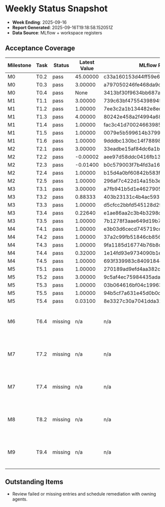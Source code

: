 # Weekly Status Snapshot

- **Week Ending**: 2025-09-16
- **Report Generated**: 2025-09-16T19:18:58.152051Z
- **Data Source**: MLflow + workspace registers

## Acceptance Coverage
| Milestone | Task | Status | Latest Value | MLflow Run | Notes |
| --- | --- | --- | --- | --- | --- |
| M0 | T0.2 | pass | 45.00000 | c33a160153d44ff59e6f9a8c08aa0ffa |  |
| M0 | T0.3 | pass | 3.00000 | a797050246fe468da9c87e3c293bbb93 |  |
| M0 | T0.4 | pass | None | 3413bf30f9634bb687acc4d2aa21bbfb |  |
| M1 | T1.1 | pass | 3.00000 | 739c63bf47554398945bd53735bd39bf |  |
| M1 | T1.2 | pass | 1.00000 | 7ee3c2a1b134482e8ec9e730280b03d8 |  |
| M1 | T1.3 | pass | 4.00000 | 80242e458a2f4994a68a4aeeade8cd7c |  |
| M1 | T1.4 | pass | 1.00000 | fac3c41d70024663985572723828e170 |  |
| M1 | T1.5 | pass | 1.00000 | 0079e5b599614b3799a0ec6c2eead9b2 |  |
| M1 | T1.6 | pass | 1.00000 | 9dddbc130bc14f78898203a176ed27fd |  |
| M2 | T2.1 | pass | 3.00000 | 33eadbe15af84dc6a1b798896035210c |  |
| M2 | T2.2 | pass | -0.00002 | aee97d58ddc0416fb13bdc6628571635 |  |
| M2 | T2.3 | pass | -0.01400 | b0c579003f7b4fd3a163be299fa82f8b |  |
| M2 | T2.4 | pass | 1.00000 | b15d4a0bf60842b583f7d1d4a5ebb0c9 |  |
| M2 | T2.5 | pass | 1.00000 | 296af7c422d14a15b3eef62b99e77e65 |  |
| M3 | T3.1 | pass | 3.00000 | a7fb941b5d1e462790587fb6560bca70 |  |
| M3 | T3.2 | pass | 0.88333 | 403b23131c4b4ac59359160a55f82a69 |  |
| M3 | T3.3 | pass | 1.00000 | d5cfcc2bbfd545128d2f9f152f3bf87a |  |
| M3 | T3.4 | pass | 0.22640 | e1ae86aa2c3b4b3298caf71575639dac |  |
| M3 | T3.5 | pass | 1.00000 | 7b1278f3aae649d19b7b95c7852a52e4 |  |
| M4 | T4.1 | pass | 1.00000 | e3b03d6cecd745719cc6af31aa045e91 |  |
| M4 | T4.2 | pass | 1.00000 | 37a2c99fb51846cb8564cac60c55aeee |  |
| M4 | T4.3 | pass | 1.00000 | 9fa1185d16774b76b8d91bafa66a272a |  |
| M4 | T4.4 | pass | 0.32000 | 1e14fd93e9734090b1e584e7a454c359 |  |
| M4 | T4.5 | pass | 1.00000 | 693f339983c84091844704da145a96b4 |  |
| M5 | T5.1 | pass | 1.00000 | 270189ad9efd4aa382c4ef7276722248 |  |
| M5 | T5.2 | pass | 3.00000 | 9c5af4ec75984435ada5d8ae14a75231 |  |
| M5 | T5.3 | pass | 1.00000 | 03b064616bf04c19963643ae94ccd307 |  |
| M5 | T5.5 | pass | 1.00000 | 94b5cf7a631e45d0b0c381bc0b20e6fe |  |
| M5 | T5.4 | pass | 0.03100 | 8e3327c30a7041dda3114a43421d133b |  |
| M6 | T6.4 | missing | n/a | n/a | No MLflow run found for tag |
| M7 | T7.2 | missing | n/a | n/a | No MLflow run found for tag |
| M7 | T7.4 | missing | n/a | n/a | No MLflow run found for tag |
| M8 | T8.2 | missing | n/a | n/a | No MLflow run found for tag |
| M9 | T9.4 | missing | n/a | n/a | No MLflow run found for tag |

## Outstanding Items
- Review failed or missing entries and schedule remediation with owning agents.
